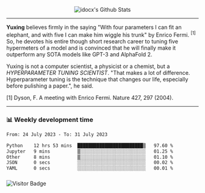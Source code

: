 <div align="center">
    <img align="center" src="https://github-readme-stats.vercel.app/api?username=idocx&show_icons=true&count_private=true&hide_border=true" alt="idocx's Github Stats"></img>
</div>

---

**Yuxing** believes firmly in the saying "With four parameters I can fit an elephant, and with five I can make him wiggle his trunk" by Enrico Fermi. <sup>[1]</sup> So, he devotes his entire though short research career to tuning five hypermeters of a model and is convinced that he will finally make it outperform any SOTA models like GPT-3 and AlphaFold 2.

Yuxing is not a computer scientist, a physicist or a chemist, but a *HYPERPARAMETER TUNING SCIENTIST*. "That makes a lot of difference. Hyperparameter tuning is the technique that changes our life, especially before pulishing a paper.", he said.

[1] Dyson, F. A meeting with Enrico Fermi. Nature 427, 297 (2004).


---

### 📊 Weekly development time
<!--START_SECTION:waka-->

```txt
From: 24 July 2023 - To: 31 July 2023

Python    12 hrs 53 mins  ████████████████████████▒   97.60 %
Jupyter   9 mins          ▒░░░░░░░░░░░░░░░░░░░░░░░░   01.25 %
Other     8 mins          ▒░░░░░░░░░░░░░░░░░░░░░░░░   01.10 %
JSON      0 secs          ░░░░░░░░░░░░░░░░░░░░░░░░░   00.02 %
YAML      0 secs          ░░░░░░░░░░░░░░░░░░░░░░░░░   00.01 %
```

<!--END_SECTION:waka-->

### 

![Visitor Badge](https://visitor-badge.laobi.icu/badge?page_id=idocx.idocx)